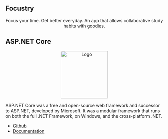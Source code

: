 ## Focustry

<p align="center">Focus your time. Get better everyday. An app that allows collaborative study habits with goodies.</p>

## ASP.NET Core

<p align="center"><img src="https://i.imgur.com/dzHmxlz.png" width="150px" height="auto" alt="Logo"></a></p>

ASP.NET Core was a free and open-source web framework and successor to ASP.NET, developed by Microsoft. It was a modular framework that runs on both the full .NET Framework, on Windows, and the cross-platform .NET.

* [Github](https://github.com/dotnet/aspnetcore)
* [Documentation](https://learn.microsoft.com/en-us/aspnet/core/)
